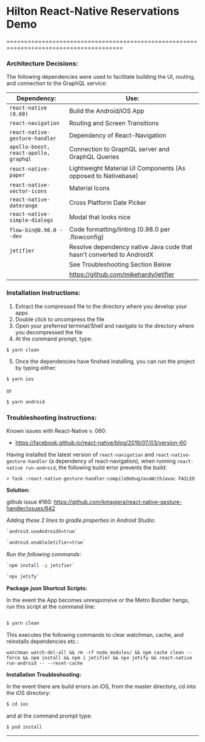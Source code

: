 # Hilton React-Native Reservations Demo
=======================================================================================

### Architecture Decisions:
The following dependencies were used to facilitate building the UI, routing, and connection to the GraphQL service:

| Dependency: | Use: |
| ------ | ------ |
| `react-native (0.60)` | Build the Android/iOS App |
| `react-navigation` | Routing and Screen Transitions |
| `react-native-gesture-handler` | Dependency of React-Navigation |
| `apollo-boost, react-apollo, graphql` | Connection to GraphQL server and GraphQL Queries |
| `react-native-paper` | Lightweight Material UI Components (As opposed to Nativebase) |
| `react-native-vector-icons` | Material Icons |
| `react-native-daterange` | Cross Platform Date Picker |
| `react-native-simple-dialogs` | Modal that looks nice |
| `flow-bin@0.98.0 --dev` | Code formatting/linting (0.98.0 per .flowconfig) |
| `jetifier` | Resolve dependency native Java code that hasn't converted to AndroidX |
|  | See Troubleshooting Section Below |
|  | https://github.com/mikehardy/jetifier |

### Installation Instructions:

1. Extract the compressed file to the directory where you develop your apps
2. Double click to uncompress the file
3. Open your preferred terminal/Shell and navigate to the directory where you decompressed the file
4. At the command prompt, type:
```sh
$ yarn clean
```
5. Once the dependencies have finshed installing, you can run the project by typing either:
```sh
$ yarn ios
```
or
```sh
$ yarn android
```

### Troubleshooting Instructions:
Known issues with React-Native v. 060:
- https://facebook.github.io/react-native/blog/2019/07/03/version-60

Having installed the latest version of `react-navigation` and `react-native-gesture-handler` (a dependency of react-navigation), when running `react-native run-android`, the following build error prevents the build:

`> Task :react-native-gesture-handler:compileDebugJavaWithJavac FAILED`

**Solution:**

github issue #160:
https://github.com/kmagiera/react-native-gesture-handler/issues/642

_Adding these 2 lines to gradle.properties in Android Studio:_
```sh
`android.useAndroidX=true`
```
```sh
`android.enableJetifier=true`
```

_Run the following commands:_
```sh
`npm install -g jetifier`
```
```sh
`npx jetify`
```

**Package.json Shortcut Scripts:**

In the event the App becomes unresponsive or the Metro Bundler hangs, run this script at the command line:
```sh

$ yarn clean
```
This executes the following commands to clear watchman, cache, and reinstalls dependencies etc.:

`watchman watch-del-all && rm -rf node_modules/ && npm cache clean --force && npm install && npm i jetifier && npx jetify && react-native run-android -- --reset-cache`

**Installation Troubleshooting:**

In the event there are build errors on iOS, from the master directory, cd into the iOS directory:

```sh
$ cd ios
```

and at the command prompt type:

```sh
$ pod install
```

---